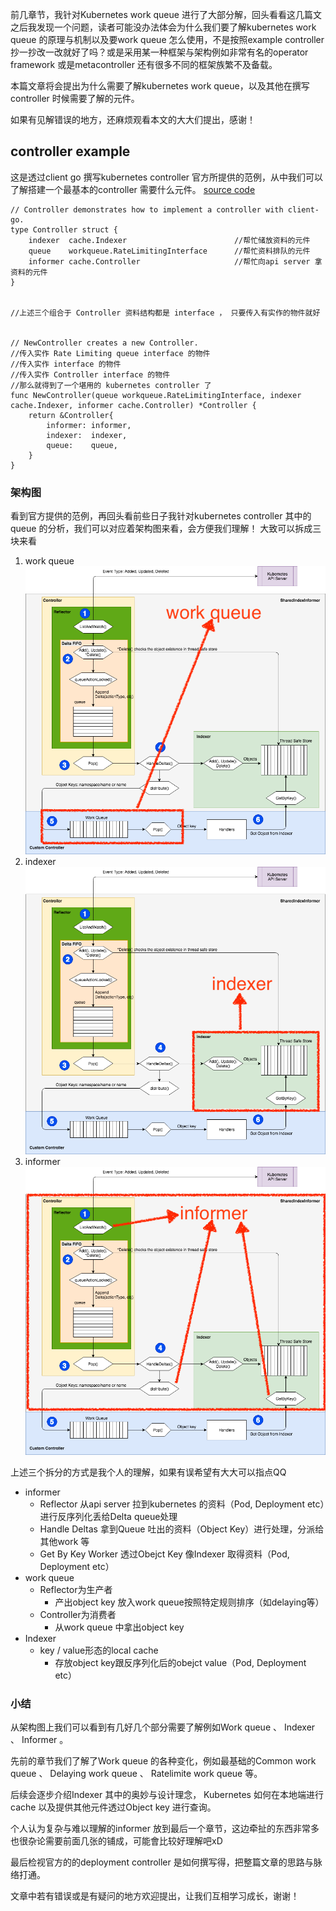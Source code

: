 前几章节，我针对Kubernetes work queue 进行了大部分解，回头看看这几篇文之后我发现一个问题，读者可能没办法体会为什么我们要了解kubernetes work queue 的原理与机制以及要work queue 怎么使用，不是按照example controller 抄一抄改一改就好了吗？或是采用某一种框架与架构例如非常有名的operator framework 或是metacontroller 还有很多不同的框架族繁不及备载。

本篇文章将会提出为什么需要了解kubernetes work queue，以及其他在撰写controller 时候需要了解的元件。

如果有见解错误的地方，还麻烦观看本文的大大们提出，感谢！

## controller example

这是透过client go 撰写kubernetes controller 官方所提供的范例，从中我们可以了解搭建一个最基本的controller 需要什么元件。
[source code](https://github.com/kubernetes/client-go/blob/master/examples/workqueue/main.go)

```
// Controller demonstrates how to implement a controller with client-go.
type Controller struct {
	indexer  cache.Indexer                        //帮忙储放资料的元件
	queue    workqueue.RateLimitingInterface      //帮忙资料排队的元件
	informer cache.Controller                     //帮忙向api server 拿资料的元件
}


//上述三个组合于 Controller 资料结构都是 interface ， 只要传入有实作的物件就好


// NewController creates a new Controller.
//传入实作 Rate Limiting queue interface 的物件
//传入实作 interface 的物件
//传入实作 Controller interface 的物件
//那么就得到了一个堪用的 kubernetes controller 了
func NewController(queue workqueue.RateLimitingInterface, indexer cache.Indexer, informer cache.Controller) *Controller {
	return &Controller{
		informer: informer,
		indexer:  indexer,
		queue:    queue,
	}
}

```



### 架构图

看到官方提供的范例，再回头看前些日子我针对kubernetes controller 其中的queue 的分析，我们可以对应着架构图来看，会方便我们理解！
大致可以拆成三块来看

1. work queue
   ![img](assets/dvcpUiK.png)
2. indexer
   ![img](assets/nmEYaxn.png)
3. informer
   ![img](assets/EKl4QoF.png)

上述三个拆分的方式是我个人的理解，如果有误希望有大大可以指点QQ

- informer
  - Reflector
    从api server 拉到kubernetes 的资料（Pod, Deployment etc）进行反序列化丢给Delta queue处理
  - Handle Deltas
    拿到Queue 吐出的资料（Object Key）进行处理，分派给其他work 等
  - Get By Key
    Worker 透过Obejct Key 像Indexer 取得资料（Pod, Deployment etc）
- work queue
  - Reflector为生产者
    - 产出object key 放入work queue按照特定规则排序（如delaying等）
  - Controller为消费者
    - 从work queue 中拿出object key
- Indexer
  - key / value形态的local cache
    - 存放object key跟反序列化后的obejct value（Pod, Deployment etc）

### 小结

从架构图上我们可以看到有几好几个部分需要了解例如Work queue 、 Indexer 、 Informer 。

先前的章节我们了解了Work queue 的各种变化，例如最基础的Common work queue 、 Delaying work queue 、 Ratelimite work queue 等。

后续会逐步介绍Indexer 其中的奥妙与设计理念， Kubernetes 如何在本地端进行cache 以及提供其他元件透过Object key 进行查询。

个人认为复杂与难以理解的informer 放到最后一个章节，这边牵扯的东西非常多也很杂论需要前面几张的铺成，可能會比较好理解吧xD

最后检视官方的的deployment controller 是如何撰写得，把整篇文章的思路与脉络打通。

文章中若有错误或是有疑问的地方欢迎提出，让我们互相学习成长，谢谢！
